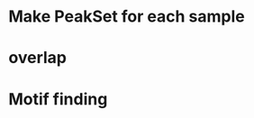 # Make PeakSet for each sample
# overlap
# Motif finding

<!--stackedit_data:
eyJoaXN0b3J5IjpbLTE1ODY1Nzg5OTksLTM0MjE2MzcxLC0xOT
UxMDQzMDI3XX0=
-->